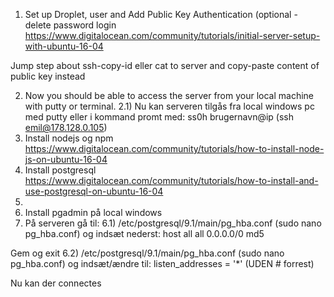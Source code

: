 1) Set up Droplet, user and Add Public Key Authentication (optional - delete password login 
https://www.digitalocean.com/community/tutorials/initial-server-setup-with-ubuntu-16-04

Jump step about ssh-copy-id eller cat to server and copy-paste content of public key instead 

2) Now you should be able to access the server from your local machine with putty or terminal.
2.1)
Nu kan serveren tilgås fra local windows pc med putty eller i kommand promt med:
ss0h brugernavn@ip (ssh emil@178.128.0.105)
3) Install nodejs og npm
https://www.digitalocean.com/community/tutorials/how-to-install-node-js-on-ubuntu-16-04
4) Install postgresql
https://www.digitalocean.com/community/tutorials/how-to-install-and-use-postgresql-on-ubuntu-16-04
5) 
5) Install pgadmin på local windows
6) På serveren gå til:
6.1) /etc/postgresql/9.1/main/pg_hba.conf (sudo nano pg_hba.conf) og indsæt nederst:
host all all 0.0.0.0/0 md5
 
Gem og exit
6.2) /etc/postgresql/9.1/main/pg_hba.conf (sudo nano pg_hba.conf) og indsæt/ændre til:
listen_addresses = '*' (UDEN # forrest)
 
Nu kan der connectes
